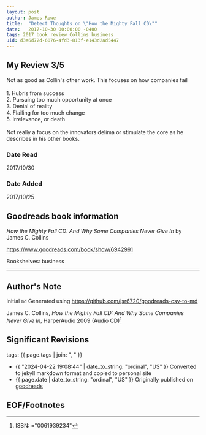 ```yaml
---
layout: post
author: James Rowe
title:  "Detect Thoughts on \"How the Mighty Fall CD\""
date:   2017-10-30 00:00:00 -0400
tags: 2017 book review Collins business
uid: d3a6d72d-6076-4fd3-813f-e143d2ad5447
---
```




## My Review 3/5

Not as good as Collin's other work. This focuses on how companies fail<br/><br/>1. Hubris from success<br/>2. Pursuing too much opportunity at once<br/>3. Denial of reality<br/>4. Flailing for too much change<br/>5. Irrelevance, or death<br/><br/>Not really a focus on the innovators delima or stimulate the core as he describes in his other books.

### Date Read
2017/10/30

### Date Added
2017/10/25

## Goodreads book information

*How the Mighty Fall CD: And Why Some Companies Never Give In* by James C. Collins

https://www.goodreads.com/book/show/6942991

Bookshelves: business

---

## Author's Note

Initial `md` Generated using https://github.com/jsr6720/goodreads-csv-to-md

James C. Collins, *How the Mighty Fall CD: And Why Some Companies Never Give In*,  HarperAudio 2009 (Audio CD)[^1]

## Significant Revisions

tags: {{ page.tags | join: ", " }} <!-- todo move this somewhere -->

- {{ "2024-04-22 19:08:44" | date_to_string: "ordinal", "US" }} Converted to jekyll markdown format and copied to personal site
- {{ page.date | date_to_string: "ordinal", "US" }} Originally published on [goodreads](https://www.goodreads.com)

## EOF/Footnotes

[^1]: ISBN: ="0061939234"